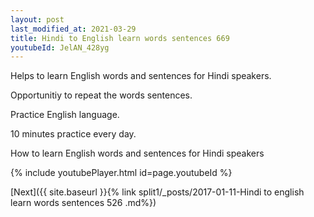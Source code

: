```yaml
---
layout: post
last_modified_at: 2021-03-29
title: Hindi to English learn words sentences 669 
youtubeId: JelAN_428yg
---
```

 
 
Helps to learn English words and sentences for Hindi speakers.

Opportunitiy to repeat the words sentences. 

Practice English language. 
 
10 minutes practice every day. 
 
How to learn English words and sentences for Hindi speakers 
 
{% include youtubePlayer.html id=page.youtubeId %}
 
 
[Next]({{ site.baseurl }}{% link  split1/_posts/2017-01-11-Hindi to english learn words sentences 526 .md%})
 
